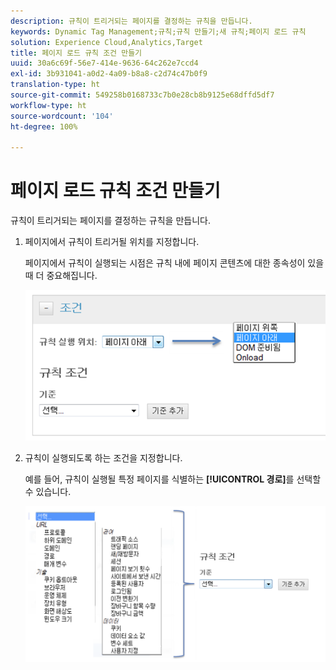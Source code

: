 ```yaml
---
description: 규칙이 트리거되는 페이지를 결정하는 규칙을 만듭니다.
keywords: Dynamic Tag Management;규칙;규칙 만들기;새 규칙;페이지 로드 규칙
solution: Experience Cloud,Analytics,Target
title: 페이지 로드 규칙 조건 만들기
uuid: 30a6c69f-56e7-414e-9636-64c262e7ccd4
exl-id: 3b931041-a0d2-4a09-b8a8-c2d74c47b0f9
translation-type: ht
source-git-commit: 549258b0168733c7b0e28cb8b9125e68dffd5df7
workflow-type: ht
source-wordcount: '104'
ht-degree: 100%

---
```


# 페이지 로드 규칙 조건 만들기

규칙이 트리거되는 페이지를 결정하는 규칙을 만듭니다.

1. 페이지에서 규칙이 트리거될 위치를 지정합니다.

   페이지에서 규칙이 실행되는 시점은 규칙 내에 페이지 콘텐츠에 대한 종속성이 있을 때 더 중요해집니다.

   ![](assets/conditions-page-load-rules1.png)

1. 규칙이 실행되도록 하는 조건을 지정합니다.

   예를 들어, 규칙이 실행될 특정 페이지를 식별하는 **[!UICONTROL 경로]**&#x200B;를 선택할 수 있습니다.

   ![](assets/conditions-page-load-rules2.png)
